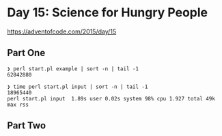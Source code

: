 # Day 15: Science for Hungry People

https://adventofcode.com/2015/day/15

## Part One

```
❯ perl start.pl example | sort -n | tail -1
62842880

❯ time perl start.pl input | sort -n | tail -1
18965440
perl start.pl input  1.89s user 0.02s system 98% cpu 1.927 total 49k max rss
```

## Part Two

```
```
